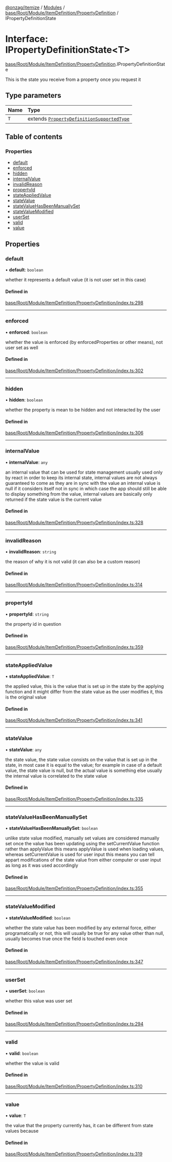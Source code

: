 [@onzag/itemize](../README.md) / [Modules](../modules.md) / [base/Root/Module/ItemDefinition/PropertyDefinition](../modules/base_Root_Module_ItemDefinition_PropertyDefinition.md) / IPropertyDefinitionState

# Interface: IPropertyDefinitionState\<T\>

[base/Root/Module/ItemDefinition/PropertyDefinition](../modules/base_Root_Module_ItemDefinition_PropertyDefinition.md).IPropertyDefinitionState

This is the state you receive from a property once you request it

## Type parameters

| Name | Type |
| :------ | :------ |
| `T` | extends [`PropertyDefinitionSupportedType`](../modules/base_Root_Module_ItemDefinition_PropertyDefinition_types.md#propertydefinitionsupportedtype) |

## Table of contents

### Properties

- [default](base_Root_Module_ItemDefinition_PropertyDefinition.IPropertyDefinitionState.md#default)
- [enforced](base_Root_Module_ItemDefinition_PropertyDefinition.IPropertyDefinitionState.md#enforced)
- [hidden](base_Root_Module_ItemDefinition_PropertyDefinition.IPropertyDefinitionState.md#hidden)
- [internalValue](base_Root_Module_ItemDefinition_PropertyDefinition.IPropertyDefinitionState.md#internalvalue)
- [invalidReason](base_Root_Module_ItemDefinition_PropertyDefinition.IPropertyDefinitionState.md#invalidreason)
- [propertyId](base_Root_Module_ItemDefinition_PropertyDefinition.IPropertyDefinitionState.md#propertyid)
- [stateAppliedValue](base_Root_Module_ItemDefinition_PropertyDefinition.IPropertyDefinitionState.md#stateappliedvalue)
- [stateValue](base_Root_Module_ItemDefinition_PropertyDefinition.IPropertyDefinitionState.md#statevalue)
- [stateValueHasBeenManuallySet](base_Root_Module_ItemDefinition_PropertyDefinition.IPropertyDefinitionState.md#statevaluehasbeenmanuallyset)
- [stateValueModified](base_Root_Module_ItemDefinition_PropertyDefinition.IPropertyDefinitionState.md#statevaluemodified)
- [userSet](base_Root_Module_ItemDefinition_PropertyDefinition.IPropertyDefinitionState.md#userset)
- [valid](base_Root_Module_ItemDefinition_PropertyDefinition.IPropertyDefinitionState.md#valid)
- [value](base_Root_Module_ItemDefinition_PropertyDefinition.IPropertyDefinitionState.md#value)

## Properties

### default

• **default**: `boolean`

whether it represents a default value (it is not user set in this case)

#### Defined in

[base/Root/Module/ItemDefinition/PropertyDefinition/index.ts:298](https://github.com/onzag/itemize/blob/73e0c39e/base/Root/Module/ItemDefinition/PropertyDefinition/index.ts#L298)

___

### enforced

• **enforced**: `boolean`

whether the value is enforced (by enforcedProperties or other means), not user set as well

#### Defined in

[base/Root/Module/ItemDefinition/PropertyDefinition/index.ts:302](https://github.com/onzag/itemize/blob/73e0c39e/base/Root/Module/ItemDefinition/PropertyDefinition/index.ts#L302)

___

### hidden

• **hidden**: `boolean`

whether the property is mean to be hidden and not interacted by the user

#### Defined in

[base/Root/Module/ItemDefinition/PropertyDefinition/index.ts:306](https://github.com/onzag/itemize/blob/73e0c39e/base/Root/Module/ItemDefinition/PropertyDefinition/index.ts#L306)

___

### internalValue

• **internalValue**: `any`

an internal value that can be used for state management
usually used only by react in order to keep its internal state, internal
values are not always guaranteed to come as they are in sync with the value
an internal value is null if it considers itself not in sync in which case
the app should still be able to display something from the value, internal values
are basically only returned if the state value is the current value

#### Defined in

[base/Root/Module/ItemDefinition/PropertyDefinition/index.ts:328](https://github.com/onzag/itemize/blob/73e0c39e/base/Root/Module/ItemDefinition/PropertyDefinition/index.ts#L328)

___

### invalidReason

• **invalidReason**: `string`

the reason of why it is not valid (it can also be a custom reason)

#### Defined in

[base/Root/Module/ItemDefinition/PropertyDefinition/index.ts:314](https://github.com/onzag/itemize/blob/73e0c39e/base/Root/Module/ItemDefinition/PropertyDefinition/index.ts#L314)

___

### propertyId

• **propertyId**: `string`

the property id in question

#### Defined in

[base/Root/Module/ItemDefinition/PropertyDefinition/index.ts:359](https://github.com/onzag/itemize/blob/73e0c39e/base/Root/Module/ItemDefinition/PropertyDefinition/index.ts#L359)

___

### stateAppliedValue

• **stateAppliedValue**: `T`

the applied value, this is the value that is set up in the state by the applying
function and it might differ from the state value as the user modifies it, this is
the original value

#### Defined in

[base/Root/Module/ItemDefinition/PropertyDefinition/index.ts:341](https://github.com/onzag/itemize/blob/73e0c39e/base/Root/Module/ItemDefinition/PropertyDefinition/index.ts#L341)

___

### stateValue

• **stateValue**: `any`

the state value, the state value consists on the value that is set up
in the state, in most case it is equal to the value; for example in case of
a default value, the state value is null, but the actual value is something else
usually the internal value is correlated to the state value

#### Defined in

[base/Root/Module/ItemDefinition/PropertyDefinition/index.ts:335](https://github.com/onzag/itemize/blob/73e0c39e/base/Root/Module/ItemDefinition/PropertyDefinition/index.ts#L335)

___

### stateValueHasBeenManuallySet

• **stateValueHasBeenManuallySet**: `boolean`

unlike state value modified, manually set values are considered manually set once the
value has been updating using the setCurrentValue function rather than applyValue this means
applyValue is used when loading values, whereas setCurrentValue is used for user input
this means you can tell appart modifications of the state value from either computer
or user input as long as it was used accordingly

#### Defined in

[base/Root/Module/ItemDefinition/PropertyDefinition/index.ts:355](https://github.com/onzag/itemize/blob/73e0c39e/base/Root/Module/ItemDefinition/PropertyDefinition/index.ts#L355)

___

### stateValueModified

• **stateValueModified**: `boolean`

whether the state value has been modified by any external force, either programatically
or not, this will usually be true for any value other than null, usually becomes true
once the field is touched even once

#### Defined in

[base/Root/Module/ItemDefinition/PropertyDefinition/index.ts:347](https://github.com/onzag/itemize/blob/73e0c39e/base/Root/Module/ItemDefinition/PropertyDefinition/index.ts#L347)

___

### userSet

• **userSet**: `boolean`

whether this value was user set

#### Defined in

[base/Root/Module/ItemDefinition/PropertyDefinition/index.ts:294](https://github.com/onzag/itemize/blob/73e0c39e/base/Root/Module/ItemDefinition/PropertyDefinition/index.ts#L294)

___

### valid

• **valid**: `boolean`

whether the value is valid

#### Defined in

[base/Root/Module/ItemDefinition/PropertyDefinition/index.ts:310](https://github.com/onzag/itemize/blob/73e0c39e/base/Root/Module/ItemDefinition/PropertyDefinition/index.ts#L310)

___

### value

• **value**: `T`

the value that the property currently has, it can be different from state
values because

#### Defined in

[base/Root/Module/ItemDefinition/PropertyDefinition/index.ts:319](https://github.com/onzag/itemize/blob/73e0c39e/base/Root/Module/ItemDefinition/PropertyDefinition/index.ts#L319)

